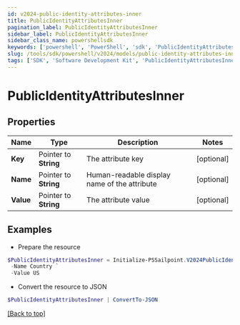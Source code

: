 ```yaml
---
id: v2024-public-identity-attributes-inner
title: PublicIdentityAttributesInner
pagination_label: PublicIdentityAttributesInner
sidebar_label: PublicIdentityAttributesInner
sidebar_class_name: powershellsdk
keywords: ['powershell', 'PowerShell', 'sdk', 'PublicIdentityAttributesInner', 'V2024PublicIdentityAttributesInner'] 
slug: /tools/sdk/powershell/v2024/models/public-identity-attributes-inner
tags: ['SDK', 'Software Development Kit', 'PublicIdentityAttributesInner', 'V2024PublicIdentityAttributesInner']
---
```



# PublicIdentityAttributesInner

## Properties

Name | Type | Description | Notes
------------ | ------------- | ------------- | -------------
**Key** |  Pointer to **String** | The attribute key | [optional] 
**Name** |  Pointer to **String** | Human-readable display name of the attribute | [optional] 
**Value** |  Pointer to **String** | The attribute value | [optional] 

## Examples

- Prepare the resource
```powershell
$PublicIdentityAttributesInner = Initialize-PSSailpoint.V2024PublicIdentityAttributesInner  -Key country `
 -Name Country `
 -Value US
```

- Convert the resource to JSON
```powershell
$PublicIdentityAttributesInner | ConvertTo-JSON
```


[[Back to top]](#) 

